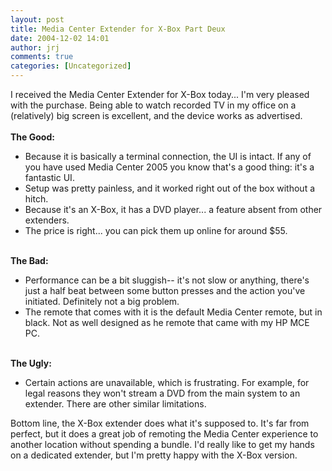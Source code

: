 ```yaml
---
layout: post
title: Media Center Extender for X-Box Part Deux
date: 2004-12-02 14:01
author: jrj
comments: true
categories: [Uncategorized]
---
```

I received the Media Center Extender for X-Box today... I'm very pleased with the purchase. Being able to watch recorded TV in my office on a (relatively) big screen is excellent, and the device works as advertised.<br /><br />**The Good:**<ul><li>Because it is basically a terminal connection, the UI is intact. If any of you have used Media Center 2005 you know that's a good thing: it's a fantastic UI.<br /></li><li>Setup was pretty painless, and it worked right out of the box without a hitch.<br /></li><li>Because it's an X-Box, it has a DVD player... a feature absent from other extenders.<br /></li><li>The price is right... you can pick them up online for around $55.</li></ul><br />**The Bad:**<ul><li>Performance can be a bit sluggish-- it's not slow or anything, there's just a half beat between some button presses and the action you've initiated. Definitely not a big problem.<br /></li><li>The remote that comes with it is the default Media Center remote, but in black. Not as well designed as he remote that came with my HP MCE PC.</li></ul><br />**The Ugly:**<ul><li>Certain actions are unavailable, which is frustrating. For example, for legal reasons they won't stream a DVD from the main system to an extender. There are other similar limitations.</li></ul>Bottom line, the X-Box extender does what it's supposed to. It's far from perfect, but it does a great job of remoting the Media Center experience to another location without spending a bundle. I'd really like to get my hands on a dedicated extender, but I'm pretty happy with the X-Box version.

